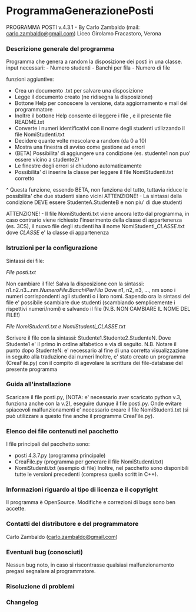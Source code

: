 # ProgrammaGenerazionePosti

PROGRAMMA POSTI v.4.3.1 - By Carlo Zambaldo (mail: carlo.zambaldo@gmail.com)
Liceo Girolamo Fracastoro, Verona


### Descrizione generale del programma ###
Programma che genera a random la disposizione dei posti in una classe.
input necessari:
	- Numero studenti
	- Banchi per fila
	- Numero di file

funzioni aggiuntive:
 - Crea un documento .txt per salvare una disposizione
 - Legge il documento creato (ne ridisegna la disposizione)
 - Bottone Help per conoscere la versione, data aggiornamento e mail del programmatore
 - Inoltre il bottone Help consente di leggere i file , e il presente file README.txt
 - Converte i numeri identificativi con il nome degli studenti utilizzando il file NomiStudenti.txt
 - Decidere quante volte mescolare a random (da 0 a 10)
 - Mostra una finestra di avviso come gestione ad errori
 - (BETA) Possibilita' di aggiungere una condizione (es. studente1 non puo' essere vicino a studente2) ^
 - Le finestre degli errori si chiudono automaticamente
 - Possibilita' di inserire la classe per leggere il file NomiStudenti.txt corretto 

^ Questa funzione, essendo BETA, non funziona del tutto, tuttavia riduce le possibilita' che due studenti siano vicini
ATTENZIONE! - La sintassi della condizione DEVE essere StudenteA.StudenteB e non piu' di due studenti

ATTENZIONE! - Il file NomiStudenti.txt viene ancora letto dal programma, in caso contrario viene richiesto l'inserimento della classe di appartenenza (es. 3CS), il nuovo file degli studenti ha il nome NomiStudenti_*CLASSE*.txt dove *CLASSE* e' la classe di appartenenza


### Istruzioni per la configurazione ###
Sintassi dei file:

*File posti.txt*

Non cambiare il file! Salva la disposizione con la sintassi: n1.n2.n3...nm.*NumeroFile*.*BanchiPerFila*
Dove n1, n2, n3, ..., nm sono i numeri corrispondenti agli studenti o i loro nomi.
Sapendo ora la sintassi del file e' possibile scambiare due studenti (scambiando semplicemente i rispettivi numeri/nomi)
e salvando il file (N.B. NON CAMBIARE IL NOME DEL FILE!)

*File NomiStudenti.txt e NomiStudenti_*CLASSE*.txt*

Scrivere il file con la sintassi: Studente1.Studente2.StudenteN. Dove Studente1 e' il primo in ordine alfabetico e via di seguito.
N.B. Notare il punto dopo StudenteN: e' necessario al fine di una corretta visualizzazione in seguito alla traduzione dai numeri
Inoltre, e' stato creato un programma (CreaFile.py) con il compito di agevolare la scrittura dei file-database del presente programma


### Guida all'installazione ###
Scaricare il file posti.py, (NOTA: e' necessario aver scaricato python v.3, funziona anche con la v.2), eseguire dunque il file posti.py.
Onde evitare spiacevoli malfunzionamenti e' necessario creare il file NomiStudenti.txt (si può utilizzare a questo fine anche il programma CreaFile.py).

### Elenco dei file contenuti nel pacchetto ###
I file principali del pacchetto sono:
 - posti 4.3.7.py (programma principale)
 - CreaFile.py (programma per generare il file NomiStudenti.txt)
 - NomiStudenti.txt (esempio di file)
Inoltre, nel pacchetto sono disponibili tutte le versioni precedenti (compresa quella scritt in C++).

### Informazioni riguardo al tipo di licenza e il copyright ###
Il programma è OpenSource. Modifiche e correzioni di bugs sono ben accette.

### Contatti del distributore e del programmatore ###
Carlo Zambaldo (carlo.zambaldo@gmail.com)

### Eventuali bug (conosciuti) ###
Nessun bug noto, in caso si riscontrasse qualsiasi malfunzionamento pregasi segnalare al programmatore.

### Risoluzione di problemi ###


### Changelog ###
